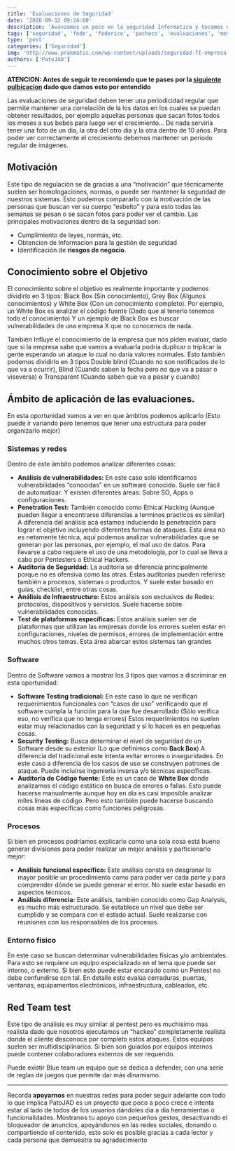 ```yaml
---
title: 'Evaluaciones de Seguridad'
date: '2020-09-12 09:24:00'
description: 'Avanzamos un poco en la seguridad Informatica y tocamos el tema de Evaluaciones'
tags: ['seguridad', 'fede', 'federico', 'pacheco', 'evaluaciones', 'motivacion']
type: 'post'
categories: ['Seguridad']
img: 'http://www.prakmatic.com/wp-content/uploads/seguridad-TI-empresa.jpg'
authors: ['PatoJAD']
---
```


**ATENCION: Antes de seguir te recomiendo que te pases por la [siguiente pulbicacion](/post/2020/09/que-es-la-seguridad-informática/) dado que damos esto por entendido**

Las evaluaciones de seguridad deben tener una periodicidad regular que permite mantener una correlación de la los datos en los cuales se puedan obtener resultados, por ejemplo aquellas personas que sacan fotos todos los meses a sus bebés para luego ver el crecimiento… De nada serviría tener una foto de un dia, la otra del otro dia y la otra dentro de 10 años. Para poder ver correctamente el crecimiento debemos mantener un periodo regular de imágenes.

## Motivación

Este tipo de regulación se da gracias a una “motivación” que técnicamente suelen ser homologaciones, normas, o puede ser mantener la seguridad de nuestros sistemas. Esto podemos compararlo con la motivación de las personas que buscan ver su cuerpo “esbelto” y para esto todas las semanas se pesan o se sacan fotos para poder ver el cambio. Las principales motivaciones dentro de la seguridad son:

-   Cumplimiento de leyes, normas, etc.
-   Obtencion de Informacion para la gestión de seguridad
-   Identificación de **riesgos de negocio**.

## Conocimiento sobre el Objetivo

El conocimiento sobre el objetivo es realmente importante y podemos dividirlo en 3 tipos: Black Box (Sin conocimiento), Grey Box (Algunos conocimientos) y White Box (Con un conocimiento completo). Por ejemplo, un White Box es analizar el código fuente (Dado que al tenerlo tenemos todo el conocimiento) Y un ejemplo de Black Box es buscar vulnerabilidades de una empresa X que no conocemos de nada.

También Influye el conocimiento de la empresa que nos piden evaluar, dado que si la empresa sabe que vamos a evaluarla podría duplicar o triplicar la gente esperando un ataque lo cual no daría valores normales. Esto también podemos dividirlo en 3 tipos Double blind (Cuando no son notificados de lo que va a ocurrir), Blind (Cuando saben la fecha pero no que va a pasar o viseversa) o Transparent (Cuando saben que va a pasar y cuando)

## Ámbito de aplicación de las evaluaciones.

En esta oportunidad vamos a ver en que ámbitos podemos aplicarlo (Esto puede ir variando pero tenemos que tener una estructura para poder organizarlo mejor)

### Sistemas y redes

Dentro de este ámbito podemos analizar diferentes cosas:

-   **Análisis de vulnerabilidades:** En este caso solo identificamos vulnerabilidades “conocidas” en un software conocido. Suele ser fácil de automatizar. Y existen diferentes áreas: Sobre SO, Apps o configuraciones.
-   **Penetration Test:** También conocido como Ethical Hacking (Aunque pueden llegar a encontrarse diferencias a terminos practicos es similar) A diferencia del análisis acá estamos induciendo la penetración para lograr el objetivo incluyendo diferentes formas de ataques. Esta área no es netamente técnica, aquí podemos analizar vulnerabilidades que se generan por las personas, por ejemplo, el mal uso de datos. Para llevarse a cabo requiere el uso de una metodología, por lo cual se lleva a cabo por Pentesters o Ethical Hackers.
-   **Auditoría de Seguridad:** La auditoría se diferencia principalmente porque no es ofensiva como las otras. Estas auditorías pueden referirse también a procesos, sistemas o productos. Y suele estar basado en guías, checklist, entre otras cosas.
-   **Análisis de Infraestructura:** Estos análisis son exclusivos de Redes: protocolos, dispositivos y servicios. Suele hacerse sobre vulnerabilidades conocidas.
-   **Test de plataformas específicas:** Estos análisis suelen ser de plataformas que utilizan las empresas donde los errores suelen estar en configuraciones, niveles de permisos, errores de implementación entre muchos otros temas. Esta área abarcar estos sistemas tan grandes

### Software

Dentro de Software vamos a mostrar los 3 tipos que vamos a discriminar en esta oportunidad:

-   **Software Testing tradicional:** En este caso lo que se verifican requerimientos funcionales con “casos de uso” verificando que el software cumpla la función para la que fue desarrollado (Sólo verifica eso, no verifica que no tenga errores) Estos requerimientos no suelen estar muy relacionados con la seguridad y si lo hacen es en pequeñas cosas.
-   **Security Testing:** Busca determinar el nivel de seguridad de un Software desde su exterior (Lo que definimos como **Back Box**) A diferencia del tradicional este intenta evitar errores o inseguridades. En este caso a diferencia de los casos de uso se construyen patrones de ataque. Puede incluirse ingeniería inversa y/o técnicas específicas.
-   **Auditoría de Código fuente:** Este es un caso de **White Box** donde analizamos el código estático en busca de errores o fallas. Esto puede hacerse manualmente aunque hoy en día es casi imposible analizar miles líneas de código. Pero esto también puede hacerse buscando cosas más específicas como funciones peligrosas.

### Procesos

Si bien en procesos podríamos explicarlo como una sola cosa está bueno generar divisiones para poder realizar un mejor análisis y particionarlo mejor:

-   **Análisis funcional específico:** Este análisis consta en desgranar lo mayor posible un procedimiento como para poder ver cada parte y para comprender dónde se puede generar el error. No suele estar basado en aspectos técnicos.
-   **Análisis diferencia:** Este análisis, también conocido como Gap Analysis, es mucho más estructurado. Se establece un nivel que debe ser cumplido y se compara con el estado actual. Suele realizarse con reuniones con los responsables de los procesos.

### Entorno físico

En este caso se buscan determinar vulnerabilidades físicas y/o ambientales. Para esto se requiere un equipo especializado en el tema que puede ser interno, o externo. Si bien esto puede estar encarado como un Pentest no debe confundirse con tal. En detalle esto evalúa cerraduras, puertas, ventanas, equipamentos electrónicos, infraestructura, cableados, etc.

## Red Team test

Este tipo de análisis es muy similar al pentest pero es muchisimo mas realista dado que nosotros ejecutamos un “hackeo” completamente realista donde el cliente desconoce por completo estos ataques. Estos equipos suelen ser multidisciplinarios. Si bien son guiados por equipos internos puede contener colaboradores externos de ser requerido.

Puede existir Blue team un equipo que se dedica a defender, con una serie de reglas de juegos que permite dar más dinamismo.

---

Recorda **apoyarnos** en nuestras redes para poder seguir adelante con todo lo que implica PatoJAD es un proyecto que poco a poco crece e intenta estar al lado de todos de los usuarios dándoles dia a dia herramientas o funcionalidades. Mostranos tu apoyo con pequeños gestos, desactivando el bloqueador de anuncios, apoyándonos en las redes sociales, donando o compartiendo el contenido, esto solo es posible gracias a cada lector y cada persona que demuestra su agradecimiento
